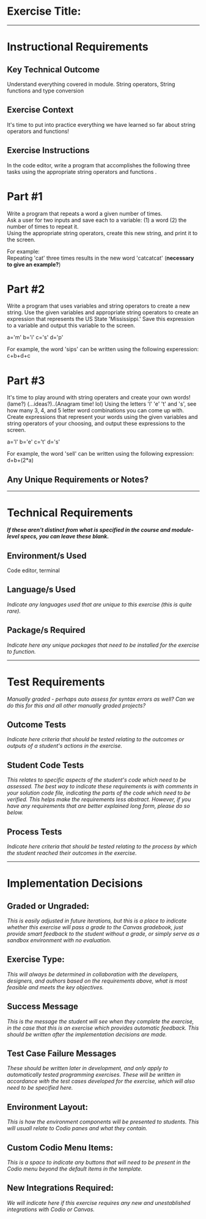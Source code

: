 # Exercise Title:
---
# Instructional Requirements
## Key Technical Outcome
Understand everything covered in module. String operators, String functions and type conversion

## Exercise Context
It's time to put into practice everything we have learned so far about string operators and functions!

## Exercise Instructions

In the code editor, write a program that accomplishes the following three tasks using the appropriate string operators and functions
.
# Part #1
Write a program that repeats a word a given number of times.<br>
Ask a user for two inputs and save each to a variable: (1) a word  (2) the number of times to repeat it. <br>
Using the appropriate string operators, create this new string, and print it to the screen. <br>

For example: <br>
Repeating 'cat' three times results in the new word 'catcatcat'  (<b>necessary to give an example?</b>)

# Part #2
Write a program that uses variables and string operators to create a new string.
Use the given variables and appropriate string operators to create an expression that represents the US State 'Mississippi.' Save this expression to a variable and output this variable to the screen.

a='m'
b='i'
c='s'
d='p'

For example, the word 'sips' can be written using the following experession: c+b+d+c

# Part #3
It's time to play around with string operaters and create your own words! (lame?) (...ideas?)..(Anagram time! lol)
Using the letters 'l' 'e' 't' and 's', see how many 3, 4, and 5 letter word combinations you can come up with. 
Create expressions that represent your words using the given variables and string operators of your choosing, and output these expressions to the screen.

a='l' 
b='e' 
c='t'
d='s'

For example, the word 'sell' can be written using the following expression: d+b+(2*a)

## Any Unique Requirements or Notes?

---
# Technical Requirements
<em><strong>If these aren't distinct from what is specified in the course and module-level specs, you can leave these blank.</strong></em>

## Environment/s Used
Code editor, terminal

## Language/s Used
<em>Indicate any languages used that are unique to this exercise (this is quite rare).</em>

## Package/s Required
<em>Indicate here any unique packages that need to be installed for the exercise to function.</em>

---
# Test Requirements
<em>Manually graded - perhaps auto assess for syntax errors as well? Can we do this for this and all other manually graded projects?</em>

## Outcome Tests
<em>Indicate here criteria that should be tested relating to the outcomes or outputs of a student's actions in the exercise.</em>

## Student Code Tests
<em>This relates to specific aspects of the student's code which need to be assessed. The best way to indicate these requirements is with comments in your solution code file, indicating the parts of the code which need to be verified. This helps make the requirements less abstract. However, if you have any requirements that are better explained long form, please do so below.</em>

## Process Tests
<em>Indicate here criteria that should be tested relating to the process by which the student reached their outcomes in the exercise.</em>

---
#  Implementation Decisions

## Graded or Ungraded:
<em>This is easily adjusted in future iterations, but this is a place to indicate whether this exercise will pass a grade to the Canvas gradebook, just provide smart feedback to the student without a grade, or simply serve as a sandbox environment with no evaluation.</em>

## Exercise Type:
<em>This will always be determined in collaboration with the developers, designers, and authors based on the requirements above, what is most feasible and meets the key objectives.</em>

## Success Message
<em>This is the message the student will see when they complete the exercise, in the case that this is an exercise which provides automatic feedback. This should be written after the implementation decisions are made.</em>

## Test Case Failure Messages
<em>These should be written later in development, and only apply to automatically tested programming exercises. These will be written in accordance with the test cases developed for the exercise, which will also need to be specified here.</em>

## Environment Layout:
<em>This is how the environment components will be presented to students. This will usuall relate to Codio panes and what they contain.</em>

## Custom Codio Menu Items:
<em>This is a space to indicate any buttons that will need to be present in the Codio menu beyond the default items in the template.</em>

## New Integrations Required:
<em>We will indicate here if this exercise requires any new and unestablished integrations with Codio or Canvas.</em>
